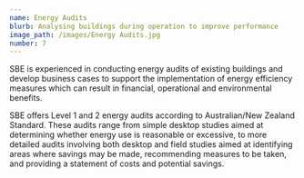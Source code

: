 ```yaml
---
name: Energy Audits
blurb: Analysing buildings during operation to improve performance
image_path: /images/Energy Audits.jpg
number: 7
---
```



SBE is experienced in conducting energy audits of existing buildings and develop business cases to support the implementation of energy efficiency measures which can result in financial, operational and environmental benefits.

SBE offers Level 1 and 2 energy audits according to Australian/New Zealand Standard. These audits range from simple desktop studies aimed at determining whether energy use is reasonable or excessive, to more detailed audits involving both desktop and field studies aimed at identifying areas where savings may be made, recommending measures to be taken, and providing a statement of costs and potential savings.
